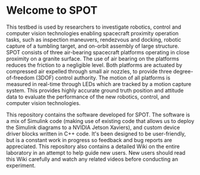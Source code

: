 # Welcome to SPOT

This testbed is used by researchers to investigate robotics, control and computer vision technologies enabling spacecraft proximity operation tasks, such as inspection maneuvers, rendezvous and docking, robotic capture of a tumbling target, and on-orbit assembly of large structure. SPOT consists of three air-bearing spacecraft platforms operating in close proximity on a granite surface. The use of air bearing on the platforms reduces the friction to a negligible level. Both platforms are actuated by compressed air expelled through small air nozzles, to provide three degree-of-freedom (3DOF) control authority. The motion of all platforms is measured in real-time through LEDs which are tracked by a motion capture system. This provides highly accurate ground truth position and attitude data to evaluate the performance of the new robotics, control, and computer vision technologies.

This repository contains the software developed for SPOT. The software is a mix of Simulink code (making use of existing code that allows us to deploy the Simulink diagrams to a NVIDIA Jetson Xaviers), and custom device driver blocks written in C++ code. It's been designed to be user-friendly, but is a constant work in progress so feedback and bug reports are appreciated. This repository also contains a detailed Wiki on the entire laboratory in an attempt to help guide new users. New users should read this Wiki carefully and watch any related videos before conducting an experiment. 